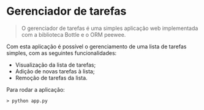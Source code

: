 # Gerenciador de tarefas

> O gerenciador de tarefas é uma simples aplicação web implementada com a biblioteca Bottle e o ORM peewee.

Com esta aplicação é possível o gerenciamento de uma lista de tarefas simples, com as seguintes funcionalidades:

- Visualização da lista de tarefas;
- Adição de novas tarefas à lista;
- Remoção de tarefas da lista.

Para rodar a aplicação:
```
> python app.py

```
